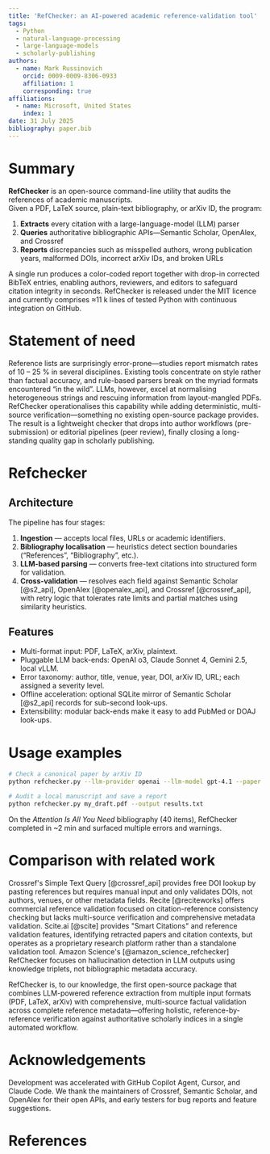 ```yaml
---
title: 'RefChecker: an AI-powered academic reference-validation tool'
tags:
  - Python
  - natural-language-processing
  - large-language-models
  - scholarly-publishing
authors:
  - name: Mark Russinovich
    orcid: 0009-0009-8306-0933
    affiliation: 1
    corresponding: true
affiliations:
  - name: Microsoft, United States
    index: 1
date: 31 July 2025
bibliography: paper.bib
---
```


# Summary

**RefChecker** is an open-source command-line utility that audits the references of academic manuscripts.  
Given a PDF, LaTeX source, plain-text bibliography, or arXiv ID, the program:

1. **Extracts** every citation with a large-language-model (LLM) parser  
2. **Queries** authoritative bibliographic APIs—Semantic Scholar, OpenAlex, and Crossref
3. **Reports** discrepancies such as misspelled authors, wrong publication years, malformed DOIs, incorrect arXiv IDs, and broken URLs  

A single run produces a color-coded report together with drop-in corrected BibTeX entries, enabling authors, reviewers, and editors to safeguard citation integrity in seconds. RefChecker is released under the MIT licence and currently comprises ≈11 k lines of tested Python with continuous integration on GitHub.

# Statement of need

Reference lists are surprisingly error-prone—studies report mismatch rates of 10 – 25 % in several disciplines. Existing tools concentrate on style rather than factual accuracy, and rule-based parsers break on the myriad formats encountered “in the wild”. LLMs, however, excel at normalising heterogeneous strings and rescuing information from layout-mangled PDFs. RefChecker operationalises this capability while adding deterministic, multi-source verification—something no existing open-source package provides. The result is a lightweight checker that drops into author workflows (pre-submission) or editorial pipelines (peer review), finally closing a long-standing quality gap in scholarly publishing.

# Refchecker

## Architecture

The pipeline has four stages:

1. **Ingestion** — accepts local files, URLs or academic identifiers.  
2. **Bibliography localisation** — heuristics detect section boundaries (“References”, “Bibliography”, etc.).  
3. **LLM-based parsing** — converts free-text citations into structured form for validation.  
4. **Cross-validation** — resolves each field against Semantic Scholar [@s2_api], OpenAlex [@openalex_api], and Crossref [@crossref_api], with retry logic that tolerates rate limits and partial matches using similarity heuristics.

## Features

* Multi-format input: PDF, LaTeX, arXiv, plaintext.  
* Pluggable LLM back-ends: OpenAI o3, Claude Sonnet 4, Gemini 2.5, local vLLM.  
* Error taxonomy: author, title, venue, year, DOI, arXiv ID, URL; each assigned a severity level.  
* Offline acceleration: optional SQLite mirror of Semantic Scholar [@s2_api] records for sub-second look-ups.  
* Extensibility: modular back-ends make it easy to add PubMed or DOAJ look-ups.

# Usage examples

```bash
# Check a canonical paper by arXiv ID
python refchecker.py --llm-provider openai --llm-model gpt-4.1 --paper 1706.03762

# Audit a local manuscript and save a report
python refchecker.py my_draft.pdf --output results.txt
````

On the *Attention Is All You Need* bibliography (40 items), RefChecker completed in \~2 min and surfaced multiple errors and warnings.

# Comparison with related work

Crossref's Simple Text Query [@crossref_api] provides free DOI lookup by pasting references but requires manual input and only validates DOIs, not authors, venues, or other metadata fields.
Recite [@reciteworks] offers commercial reference validation focused on citation-reference consistency checking but lacks multi-source verification and comprehensive metadata validation.
Scite.ai [@scite] provides "Smart Citations" and reference validation features, identifying retracted papers and citation contexts, but operates as a proprietary research platform rather than a standalone validation tool.
Amazon Science's [@amazon_science_refchecker] RefChecker focuses on hallucination detection in LLM outputs using knowledge triplets, not bibliographic metadata accuracy.

RefChecker is, to our knowledge, the first open-source package that combines LLM-powered reference extraction from multiple input formats (PDF, LaTeX, arXiv) with comprehensive, multi-source factual validation across complete reference metadata—offering holistic, reference-by-reference verification against authoritative scholarly indices in a single automated workflow.

# Acknowledgements

Development was accelerated with GitHub Copilot Agent, Cursor, and Claude Code.
We thank the maintainers of Crossref, Semantic Scholar, and OpenAlex for their open APIs, and early testers for bug reports and feature suggestions.

# References

